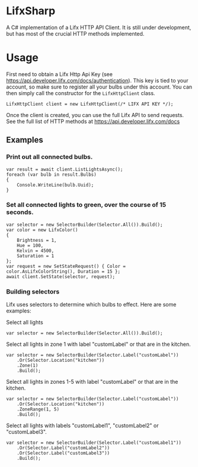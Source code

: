 # LifxSharp
A C# implementation of a Lifx HTTP API Client. It is still under development, but has most of the crucial HTTP methods implemented.
# Usage
First need to obtain a Lifx Http Api Key (see https://api.developer.lifx.com/docs/authentication). This key is tied to your account, so make sure to register all your bulbs under this account. 
You can then simply call the constructor for the `LifxHttpClient` class.
```
LifxHttpClient client = new LifxHttpClient(/* LIFX API KEY */);
```
Once the client is created, you can use the full Lifx API to send requests.
See the full list of HTTP methods at https://api.developer.lifx.com/docs
## Examples
### Print out all connected bulbs.
```
var result = await client.ListLightsAsync();
foreach (var bulb in result.Bulbs)
{
    Console.WriteLine(bulb.Uuid);
}
```
### Set all connected lights to green, over the course of 15 seconds.
```
var selector = new SelectorBuilder(Selector.All()).Build();
var color = new LifxColor()
{
    Brightness = 1,
    Hue = 100,
    Kelvin = 4500,
    Saturation = 1
};
var request = new SetStateRequest() { Color = color.AsLifxColorString(), Duration = 15 };
await client.SetState(selector, request);
```
### Building selectors
Lifx uses selectors to determine which bulbs to effect. Here are some examples:

Select all lights
```
var selector = new SelectorBuilder(Selector.All()).Build();
```
Select all lights in zone 1 with label "customLabel" or that are in the kitchen. 
```
var selector = new SelectorBuilder(Selector.Label("customLabel"))
    .Or(Selector.Location("kitchen"))
    .Zone(1)
    .Build();
```

Select all lights in zones 1-5 with label "customLabel" or that are in the kitchen. 
```
var selector = new SelectorBuilder(Selector.Label("customLabel"))
    .Or(Selector.Location("kitchen"))
    .ZoneRange(1, 5)
    .Build();
```
Select all lights with labels "customLabel1", "customLabel2" or "customLabel3".
```
var selector = new SelectorBuilder(Selector.Label("customLabel1"))
    .Or(Selector.Label("customLabel2"))
    .Or(Selector.Label("customLabel3"))
    .Build();
```
